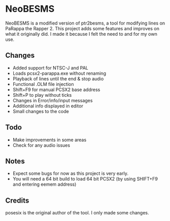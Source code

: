 # NeoBESMS

NeoBESMS is a modified version of ptr2besms, a tool for modifying lines on PaRappa the Rapper 2. This project adds some features and improves on what it originally did. I made it because I felt the need to and for my own use.

## Changes

* Added support for NTSC-J and PAL
* Loads pcsx2-parappa.exe without renaming
* Playback of lines until the end & stop audio
* Functional .OLM file injection
* Shift+F9 for manual PCSX2 base address
* Shift+P to play without ticks
* Changes in Error/info/input messages
* Additional info displayed in editor
* Small changes to the code

## Todo

* Make improvements in some areas
* Check for any audio issues

## Notes

* Expect some bugs for now as this project is very early.
* You will need a 64 bit build to load 64 bit PCSX2 (by using SHIFT+F9 and entering eemem address)

## Credits

posesix is the original author of the tool. I only made some changes.